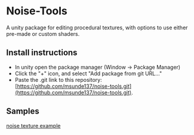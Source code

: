 # Noise-Tools
A unity package for editing procedural textures, with options to use either pre-made or custom shaders.

## Install instructions

- In unity open the package manager (Window -> Package Manager)
- Click the "+" icon, and select "Add package from git URL..."
- Paste the .git link to this repository: 
[https://github.com/msunde137/noise-tools.git](https://github.com/msunde137/noise-tools.git).

## Samples

[noise texture example](https://github.com/msunde137/noise-tools/blob/master/Samples~/Textures/NoiseTexture2D.png)
